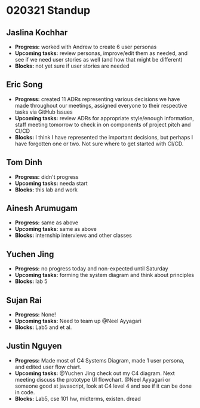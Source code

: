 # 020321 Standup

## Jaslina Kochhar
- **Progress:** worked with Andrew to create 6 user personas
- **Upcoming tasks:** review personas, improve/edit them as needed, and see if we need user stories as well (and how that might be different)
- **Blocks:** not yet sure if user stories are needed

## Eric Song
- **Progress:** created 11 ADRs representing various decisions we have made throughout our meetings, assigned everyone to their respective tasks via GitHub Issues
- **Upcoming tasks:** review ADRs for appropriate style/enough information, staff meeting tomorrow to check in on components of project pitch and CI/CD
- **Blocks:** I think I have represented the important decisions, but perhaps I have forgotten one or two. Not sure where to get started with CI/CD.

## Tom Dinh
- **Progress:** didn't progress
- **Upcoming tasks:** needa start
- **Blocks:** this lab and work

## Ainesh Arumugam
- **Progress:** same as above
- **Upcoming tasks:** same as above
- **Blocks:** internship interviews and other classes

## Yuchen Jing
- **Progress:** no progress today and non-expected until Saturday
- **Upcoming tasks:** forming the system diagram and think about principles
- **Blocks:** lab 5

## Sujan Rai
- **Progress:** None!
- **Upcoming tasks:** Need to team up @Neel Ayyagari
- **Blocks:** Lab5 and et al.

## Justin Nguyen
- **Progress:** Made most of C4 Systems Diagram, made 1 user persona, and edited user flow chart.
- **Upcoming tasks:** @Yuchen Jing check out my C4 diagram. Next meeting discuss the prototype UI flowchart.
@Neel Ayyagari or someone good at javascript, look at C4 level 4 and see if it can be done in code.
- **Blocks:** Lab5, cse 101 hw, midterms, existen. dread
